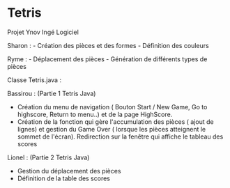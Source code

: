 # Tetris
Projet Ynov Ingé Logiciel

Sharon : 
     - Création des pièces et des formes 
     - Définition des couleurs  
   

Ryme :
       - Déplacement des pièces
       - Génération de différents types de pièces


Classe Tetris.java :

Bassirou : (Partie 1 Tetris Java)
- Création du menu de navigation ( Bouton Start / New Game, Go to highscore, Return to menu..) et de la page HighScore.
- Création de la fonction qui gère l'accumulation des pièces ( ajout de lignes) et gestion du Game Over ( lorsque les pièces atteignent le sommet de l'écran). Redirection sur la fenêtre qui affiche le tableau des scores 


Lionel : (Partie 2 Tetris Java)
- Gestion du déplacement des pièces
- Définition de la table des scores 


  
